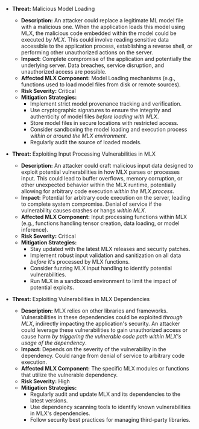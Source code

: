 *   **Threat:** Malicious Model Loading
    *   **Description:** An attacker could replace a legitimate ML model file with a malicious one. When the application loads this model using MLX, the malicious code embedded within the model could be executed *by MLX*. This could involve reading sensitive data accessible to the application process, establishing a reverse shell, or performing other unauthorized actions on the server.
    *   **Impact:**  Complete compromise of the application and potentially the underlying server. Data breaches, service disruption, and unauthorized access are possible.
    *   **Affected MLX Component:** Model Loading mechanisms (e.g., functions used to load model files from disk or remote sources).
    *   **Risk Severity:** Critical
    *   **Mitigation Strategies:**
        *   Implement strict model provenance tracking and verification.
        *   Use cryptographic signatures to ensure the integrity and authenticity of model files *before loading with MLX*.
        *   Store model files in secure locations with restricted access.
        *   Consider sandboxing the model loading and execution process *within or around the MLX environment*.
        *   Regularly audit the source of loaded models.

*   **Threat:** Exploiting Input Processing Vulnerabilities in MLX
    *   **Description:** An attacker could craft malicious input data designed to exploit potential vulnerabilities in how MLX parses or processes input. This could lead to buffer overflows, memory corruption, or other unexpected behavior within the MLX runtime, potentially allowing for arbitrary code execution *within the MLX process*.
    *   **Impact:**  Potential for arbitrary code execution on the server, leading to complete system compromise. Denial of service if the vulnerability causes crashes or hangs *within MLX*.
    *   **Affected MLX Component:** Input processing functions within MLX (e.g., functions handling tensor creation, data loading, or model inference).
    *   **Risk Severity:** Critical
    *   **Mitigation Strategies:**
        *   Stay updated with the latest MLX releases and security patches.
        *   Implement robust input validation and sanitization on all data *before* it's processed by MLX functions.
        *   Consider fuzzing MLX input handling to identify potential vulnerabilities.
        *   Run MLX in a sandboxed environment to limit the impact of potential exploits.

*   **Threat:** Exploiting Vulnerabilities in MLX Dependencies
    *   **Description:** MLX relies on other libraries and frameworks. Vulnerabilities in these dependencies could be exploited *through MLX*, indirectly impacting the application's security. An attacker could leverage these vulnerabilities to gain unauthorized access or cause harm *by triggering the vulnerable code path within MLX's usage of the dependency*.
    *   **Impact:**  Depends on the severity of the vulnerability in the dependency. Could range from denial of service to arbitrary code execution.
    *   **Affected MLX Component:**  The specific MLX modules or functions that utilize the vulnerable dependency.
    *   **Risk Severity:** High
    *   **Mitigation Strategies:**
        *   Regularly audit and update MLX and its dependencies to the latest versions.
        *   Use dependency scanning tools to identify known vulnerabilities in MLX's dependencies.
        *   Follow security best practices for managing third-party libraries.